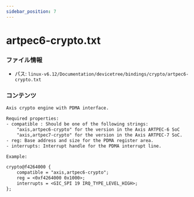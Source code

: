 ```yaml
---
sidebar_position: 7
---
```

# artpec6-crypto.txt

### ファイル情報

- パス: `linux-v6.12/Documentation/devicetree/bindings/crypto/artpec6-crypto.txt`

### コンテンツ

```txt
Axis crypto engine with PDMA interface.

Required properties:
- compatible : Should be one of the following strings:
	"axis,artpec6-crypto" for the version in the Axis ARTPEC-6 SoC
	"axis,artpec7-crypto" for the version in the Axis ARTPEC-7 SoC.
- reg: Base address and size for the PDMA register area.
- interrupts: Interrupt handle for the PDMA interrupt line.

Example:

crypto@f4264000 {
	compatible = "axis,artpec6-crypto";
	reg = <0xf4264000 0x1000>;
	interrupts = <GIC_SPI 19 IRQ_TYPE_LEVEL_HIGH>;
};

```
